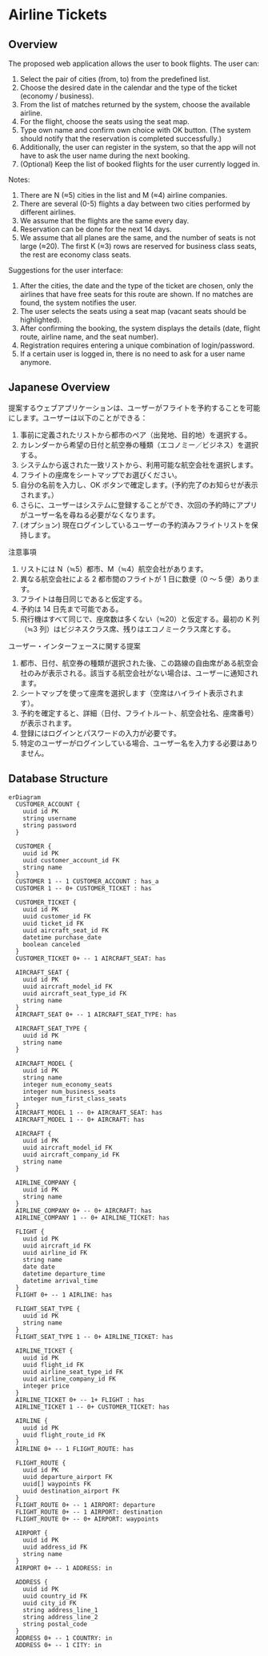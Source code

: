 # Airline Tickets

## Overview

The proposed web application allows the user to book flights. The user can:

1. Select the pair of cities (from, to) from the predefined list.
2. Choose the desired date in the calendar and the type of the ticket (economy / business).
3. From the list of matches returned by the system, choose the available airline.
4. For the flight, choose the seats using the seat map.
5. Type own name and confirm own choice with OK button. (The system should notify that the reservation is completed successfully.)
6. Additionally, the user can register in the system, so that the app will not have to ask the user name during the next booking.
7. (Optional) Keep the list of booked flights for the user currently logged in.

Notes:

1. There are N (≈5) cities in the list and M (≈4) airline companies.
2. There are several (0-5) flights a day between two cities performed by different airlines.
3. We assume that the flights are the same every day.
4. Reservation can be done for the next 14 days.
5. We assume that all planes are the same, and the number of seats is not large (≈20). The first K (≈3) rows are reserved for business class seats, the rest are economy class seats.

Suggestions for the user interface:

1. After the cities, the date and the type of the ticket are chosen, only the airlines that have free seats for this route are shown. If no matches are found, the system notifies the user.
2. The user selects the seats using a seat map (vacant seats should be highlighted).
3. After confirming the booking, the system displays the details (date, flight route, airline name, and the seat number).
4. Registration requires entering a unique combination of login/password.
5. If a certain user is logged in, there is no need to ask for a user name anymore.

## Japanese Overview

提案するウェブアプリケーションは、ユーザーがフライトを予約することを可能にします。ユーザーは以下のことができる：

1. 事前に定義されたリストから都市のペア（出発地、目的地）を選択する。
2. カレンダーから希望の日付と航空券の種類（エコノミー／ビジネス）を選択する。
3. システムから返された一致リストから、利用可能な航空会社を選択します。
4. フライトの座席をシートマップでお選びください。
5. 自分の名前を入力し、OK ボタンで確定します。(予約完了のお知らせが表示されます。）
6. さらに、ユーザーはシステムに登録することができ、次回の予約時にアプリがユーザー名を尋ねる必要がなくなります。
7. (オプション) 現在ログインしているユーザーの予約済みフライトリストを保持します。

注意事項

1. リストには N（≒5）都市、M（≒4）航空会社があります。
2. 異なる航空会社による 2 都市間のフライトが 1 日に数便（0 ～ 5 便）あります。
3. フライトは毎日同じであると仮定する。
4. 予約は 14 日先まで可能である。
5. 飛行機はすべて同じで、座席数は多くない（≒20）と仮定する。最初の K 列（≒3 列）はビジネスクラス席、残りはエコノミークラス席とする。

ユーザー・インターフェースに関する提案

1. 都市、日付、航空券の種類が選択された後、この路線の自由席がある航空会社のみが表示される。該当する航空会社がない場合は、ユーザーに通知されます。
2. シートマップを使って座席を選択します（空席はハイライト表示されます）。
3. 予約を確定すると、詳細（日付、フライトルート、航空会社名、座席番号）が表示されます。
4. 登録にはログインとパスワードの入力が必要です。
5. 特定のユーザーがログインしている場合、ユーザー名を入力する必要はありません。

## Database Structure

```mermaid
erDiagram
  CUSTOMER_ACCOUNT {
    uuid id PK
    string username
    string password
  }

  CUSTOMER {
    uuid id PK
    uuid customer_account_id FK
    string name
  }
  CUSTOMER 1 -- 1 CUSTOMER_ACCOUNT : has_a
  CUSTOMER 1 -- 0+ CUSTOMER_TICKET : has

  CUSTOMER_TICKET {
    uuid id PK
    uuid customer_id FK
    uuid ticket_id FK
    uuid aircraft_seat_id FK
    datetime purchase_date
    boolean canceled
  }
  CUSTOMER_TICKET 0+ -- 1 AIRCRAFT_SEAT: has

  AIRCRAFT_SEAT {
    uuid id PK
    uuid aircraft_model_id FK
    uuid aircraft_seat_type_id FK
    string name
  }
  AIRCRAFT_SEAT 0+ -- 1 AIRCRAFT_SEAT_TYPE: has

  AIRCRAFT_SEAT_TYPE {
    uuid id PK
    string name
  }

  AIRCRAFT_MODEL {
    uuid id PK
    string name
    integer num_economy_seats
    integer num_business_seats
    integer num_first_class_seats
  }
  AIRCRAFT_MODEL 1 -- 0+ AIRCRAFT_SEAT: has
  AIRCRAFT_MODEL 1 -- 0+ AIRCRAFT: has

  AIRCRAFT {
    uuid id PK
    uuid aircraft_model_id FK
    uuid aircraft_company_id FK
    string name
  }

  AIRLINE_COMPANY {
    uuid id PK
    string name
  }
  AIRLINE_COMPANY 0+ -- 0+ AIRCRAFT: has
  AIRLINE_COMPANY 1 -- 0+ AIRLINE_TICKET: has

  FLIGHT {
    uuid id PK
    uuid aircraft_id FK
    uuid airline_id FK
    string name
    date date
    datetime departure_time
    datetime arrival_time
  }
  FLIGHT 0+ -- 1 AIRLINE: has

  FLIGHT_SEAT_TYPE {
    uuid id PK
    string name
  }
  FLIGHT_SEAT_TYPE 1 -- 0+ AIRLINE_TICKET: has

  AIRLINE_TICKET {
    uuid id PK
    uuid flight_id FK
    uuid airline_seat_type_id FK
    uuid airline_company_id FK
    integer price
  }
  AIRLINE_TICKET 0+ -- 1+ FLIGHT : has
  AIRLINE_TICKET 1 -- 0+ CUSTOMER_TICKET: has

  AIRLINE {
    uuid id PK
    uuid flight_route_id FK
  }
  AIRLINE 0+ -- 1 FLIGHT_ROUTE: has

  FLIGHT_ROUTE {
    uuid id PK
    uuid departure_airport FK
    uuid[] waypoints FK
    uuid destination_airport FK
  }
  FLIGHT_ROUTE 0+ -- 1 AIRPORT: departure
  FLIGHT_ROUTE 0+ -- 1 AIRPORT: destination
  FLIGHT_ROUTE 0+ -- 0+ AIRPORT: waypoints

  AIRPORT {
    uuid id PK
    uuid address_id FK
    string name
  }
  AIRPORT 0+ -- 1 ADDRESS: in

  ADDRESS {
    uuid id PK
    uuid country_id FK
    uuid city_id FK
    string address_line_1
    string address_line_2
    string postal_code
  }
  ADDRESS 0+ -- 1 COUNTRY: in
  ADDRESS 0+ -- 1 CITY: in
```
